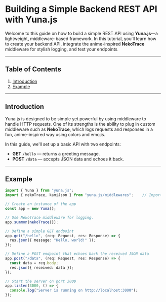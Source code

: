 # Building a Simple Backend REST API with Yuna.js

Welcome to this guide on how to build a simple REST API using **Yuna.js**—a lightweight, middleware-based framework. In this tutorial, you'll learn how to create your backend API, integrate the anime-inspired **NekoTrace** middleware for stylish logging, and test your endpoints.

---

## Table of Contents

1. [Introduction](#introduction)
2. [Example](#example)

---

## Introduction

Yuna.js is designed to be simple yet powerful by using middleware to handle HTTP requests. One of its strengths is the ability to plug in custom middleware such as **NekoTrace**, which logs requests and responses in a fun, anime-inspired way using colors and emojis.

In this guide, we'll set up a basic API with two endpoints:
- **GET** `/hello` — returns a greeting message.
- **POST** `/data` — accepts JSON data and echoes it back.

---

## Example

```ts import { createApp, Middleware } from "yuna-framework"; // Import the framework
import { Yuna } from "yuna.js";
import { nekoTrace, kamiJson } from "yuna.js/middlewares";    // Import the nekoTrace, kamiJson middlewares

// Create an instance of the app
const app = new Yuna();

// Use NekoTrace middleware for logging.
app.summon(nekoTrace());

// Define a simple GET endpoint
app.get("/hello", (req: Request, res: Response) => {
  res.json({ message: "Hello, world!" });
});

// Define a POST endpoint that echoes back the received JSON data
app.post("/data", (req: Request, res: Response) => {
  const data = req.body;
  res.json({ received: data });
});

// Start the server on port 3000
app.listen(3000, () => {
  console.log("Server is running on http://localhost:3000");
});
```